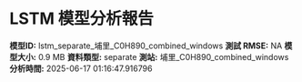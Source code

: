 # LSTM 模型分析報告
**模型ID:** lstm_separate_埔里_C0H890_combined_windows
**測試 RMSE:** NA
**模型大小:** 0.9 MB
**資料類型:** separate
**測站:** 埔里_C0H890_combined_windows
**分析時間:** 2025-06-17 01:16:47.916796
